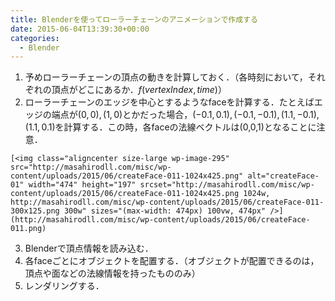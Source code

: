 ```yaml
---
title: Blenderを使ってローラーチェーンのアニメーションで作成する
date: 2015-06-04T13:39:30+00:00
categories:
  - Blender
---
```

  1. 予めローラーチェーンの頂点の動きを計算しておく．（各時刻において，それぞれの頂点がどこにあるか．$f(vertexIndex, time)$）
  2. ローラーチェーンのエッジを中心とするようなfaceを計算する．たとえばエッジの端点が$(0,0), (1,0)$とかだった場合，$(-0.1,0.1), (-0.1, -0.1), (1.1, -0.1), (1.1, 0.1)$を計算する．この時，各faceの法線ベクトルは(0,0,1)となることに注意．
  
    [<img class="aligncenter size-large wp-image-295" src="http://masahirodll.com/misc/wp-content/uploads/2015/06/createFace-011-1024x425.png" alt="createFace-01" width="474" height="197" srcset="http://masahirodll.com/misc/wp-content/uploads/2015/06/createFace-011-1024x425.png 1024w, http://masahirodll.com/misc/wp-content/uploads/2015/06/createFace-011-300x125.png 300w" sizes="(max-width: 474px) 100vw, 474px" />](http://masahirodll.com/misc/wp-content/uploads/2015/06/createFace-011.png)
  3. Blenderで頂点情報を読み込む．
  4. 各faceごとにオブジェクトを配置する．（オブジェクトが配置できるのは，頂点や面などの法線情報を持ったもののみ）
  5. レンダリングする．
